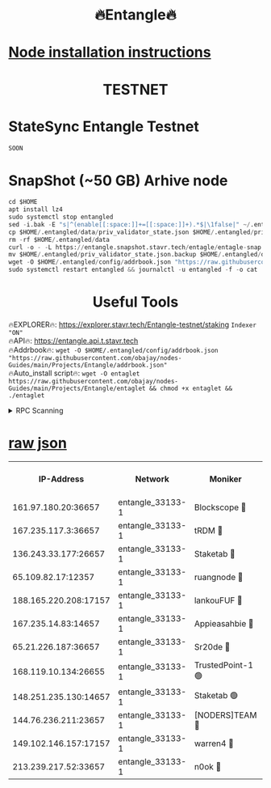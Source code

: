 <h1 align="center"> 🔥Entangle🔥</h1>

[Node installation instructions](https://github.com/obajay/nodes-Guides/tree/main/Projects/Entangle)
=

<h1 align="center"> TESTNET</h1>

# StateSync Entangle Testnet
```python
SOON
```
# SnapShot (~50 GB) Arhive node
```python
cd $HOME
apt install lz4
sudo systemctl stop entangled
sed -i.bak -E "s|^(enable[[:space:]]+=[[:space:]]+).*$|\1false|" ~/.entangled/config/config.toml
cp $HOME/.entangled/data/priv_validator_state.json $HOME/.entangled/priv_validator_state.json.backup
rm -rf $HOME/.entangled/data
curl -o - -L https://entangle.snapshot.stavr.tech/entagle/entagle-snap.tar.lz4 | lz4 -c -d - | tar -x -C $HOME/.entangled --strip-components 2
mv $HOME/.entangled/priv_validator_state.json.backup $HOME/.entangled/data/priv_validator_state.json
wget -O $HOME/.entangled/config/addrbook.json "https://raw.githubusercontent.com/obajay/nodes-Guides/main/Projects/Entangle/addrbook.json"
sudo systemctl restart entangled && journalctl -u entangled -f -o cat
```
 <h1 align="center"> Useful Tools</h1>
 
🔥EXPLORER🔥: https://explorer.stavr.tech/Entangle-testnet/staking        `Indexer "ON"` \
🔥API🔥:      https://entangle.api.t.stavr.tech \
🔥Addrbook🔥: ```wget -O $HOME/.entangled/config/addrbook.json "https://raw.githubusercontent.com/obajay/nodes-Guides/main/Projects/Entangle/addrbook.json"``` \
🔥Auto_install script🔥:  `wget -O entaglet https://raw.githubusercontent.com/obajay/nodes-Guides/main/Projects/Entangle/entaglet && chmod +x entaglet && ./entaglet`


<details>
<summary>RPC Scanning</summary>

<h2 align="center"> We scan nodes in real time every 4 hours. And we provide the final result of RPC endpoints.
We cannot influence the operation of these nodes in any way. </h2>


```python
If Voting Power is higher than 0 --> then the Node is a validator of the network and may be subject to attack and be a potential threat to the chain.
```
```python
We marked such validators with a red symbol
```

</details>

[raw json](https://rpc-check.entangt.stavr.tech/entangt/rpc-entangt-result.json)
=


<table><tr><th>IP-Address</th><th>Network</th><th>Moniker</th><th>Latest Block Height</th><th>Earliest Block Height</th><th>Catching Up</th><th>Tx Index</th><th>Voting Power</th><th>Scan Time</th></tr><tr><td>161.97.180.20:36657</td><td>entangle_33133-1</td><td>Blockscope 🔴</td><td>2439369</td><td>1</td><td>False</td><td>off</td><td>308504764360585</td><td>2024-03-01T22:38:16.316568614UTC</td></tr><tr><td>167.235.117.3:36657</td><td>entangle_33133-1</td><td>tRDM 🔴</td><td>2439374</td><td>1</td><td>False</td><td>on</td><td>211123162440279</td><td>2024-03-01T22:38:34.679011783UTC</td></tr><tr><td>136.243.33.177:26657</td><td>entangle_33133-1</td><td>Staketab 🔴</td><td>2439371</td><td>660001</td><td>False</td><td>on</td><td>179089869984114</td><td>2024-03-01T22:38:25.789988865UTC</td></tr><tr><td>65.109.82.17:12357</td><td>entangle_33133-1</td><td>ruangnode 🔴</td><td>2439369</td><td>1312001</td><td>False</td><td>off</td><td>550633216413110</td><td>2024-03-01T22:38:16.652904919UTC</td></tr><tr><td>188.165.220.208:17157</td><td>entangle_33133-1</td><td>lankouFUF 🔴</td><td>2439369</td><td>1910001</td><td>False</td><td>off</td><td>329899853905482</td><td>2024-03-01T22:38:16.907717110UTC</td></tr><tr><td>167.235.14.83:14657</td><td>entangle_33133-1</td><td>Appieasahbie 🔴</td><td>2439374</td><td>2042001</td><td>False</td><td>on</td><td>43264946586813259</td><td>2024-03-01T22:38:34.352181027UTC</td></tr><tr><td>65.21.226.187:36657</td><td>entangle_33133-1</td><td>Sr20de 🔴</td><td>2439369</td><td>2049001</td><td>False</td><td>off</td><td>29174080903389</td><td>2024-03-01T22:38:16.037636033UTC</td></tr><tr><td>168.119.10.134:26655</td><td>entangle_33133-1</td><td>TrustedPoint-1 🟢</td><td>2439374</td><td>2268001</td><td>False</td><td>off</td><td>0</td><td>2024-03-01T22:38:34.894038954UTC</td></tr><tr><td>148.251.235.130:14657</td><td>entangle_33133-1</td><td>Staketab 🟢</td><td>2439369</td><td>2272001</td><td>False</td><td>on</td><td>0</td><td>2024-03-01T22:38:15.740223971UTC</td></tr><tr><td>144.76.236.211:23657</td><td>entangle_33133-1</td><td>[NODERS]TEAM 🔴</td><td>2439371</td><td>2304001</td><td>False</td><td>off</td><td>26809097298507086</td><td>2024-03-01T22:38:23.547575594UTC</td></tr><tr><td>149.102.146.157:17157</td><td>entangle_33133-1</td><td>warren4 🔴</td><td>2439371</td><td>2327001</td><td>False</td><td>on</td><td>501405310878541</td><td>2024-03-01T22:38:23.311629269UTC</td></tr><tr><td>213.239.217.52:33657</td><td>entangle_33133-1</td><td>n0ok 🔴</td><td>2439373</td><td>2339373</td><td>False</td><td>off</td><td>46610486496316283</td><td>2024-03-01T22:38:30.064450380UTC</td></tr></table>
